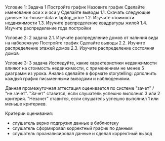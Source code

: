 Условие 1: Задача 1
Постройте график
Назовите график
Сделайте именование оси x и оси y
Сделайте выводы
1.1. Скачать следующие данные: kc-house-data и laptop_price
1.2. Изучите стоимости недвижимости
1.3. Изучите распределение квадратуры жилой
1.4. Изучите распределение года постройки

Условие 2: 2 задача
2.1. Изучите распределение домов от наличия вида на набережную
Постройте график
Сделайте выводы
2.2. Изучите распределение этажей домов
2.3. Изучите распределение состояния домов

Условие 3: 3 задача
Исследуйте, какие характеристики недвижимости влияют на стоимость недвижимости, с применением не менее 5 диаграмм из урока.
Анализ сделайте в формате storytelling: дополнить каждый график письменными выводами и наблюдениями.

Данная промежуточная аттестация оценивается по системе "зачет" / "не зачет".
"Зачет" ставится, если слушатель успешно выполнил 3 или 2 критерия.
"Незачет" ставится, если слушатель успешно выполнил 1 или меньше критериев.

Критерии оценивания:
- слушатель верно подгрузил данные в библиотеку
- слушатель сформировал корректный график по данным
- слушатель проанализировал данные и сделал корректный вывод